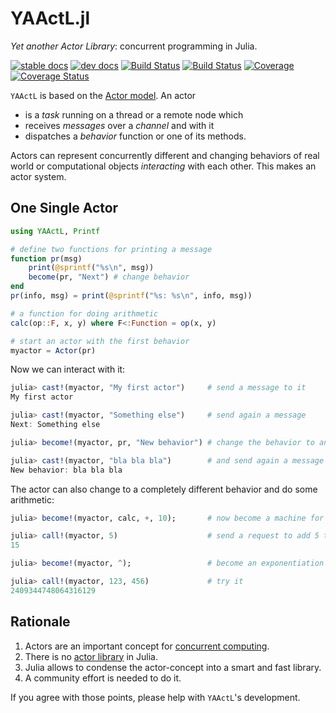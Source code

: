 # YAActL.jl

*Yet another Actor Library*: concurrent programming in Julia.

[![stable docs](https://img.shields.io/badge/docs-stable-blue.svg)](https://juliaactors.github.io/YAActL.jl/stable/)
[![dev docs](https://img.shields.io/badge/docs-dev-blue.svg)](https://juliaactors.github.io/YAActL.jl/dev)
[![Build Status](https://travis-ci.com/pbayer/YAActL.jl.svg?branch=master)](https://travis-ci.com/pbayer/YAActL.jl)
[![Build Status](https://ci.appveyor.com/api/projects/status/github/pbayer/YAActL.jl?svg=true)](https://ci.appveyor.com/project/pbayer/YAActL-jl)
[![Coverage](https://codecov.io/gh/pbayer/YAActL.jl/branch/master/graph/badge.svg)](https://codecov.io/gh/pbayer/YAActL.jl)
[![Coverage Status](https://coveralls.io/repos/github/pbayer/YAActL.jl/badge.svg?branch=master)](https://coveralls.io/github/pbayer/YAActL.jl?branch=master)

`YAActL` is based on the [Actor model](https://en.wikipedia.org/wiki/Actor_model). An actor

- is a *task* running on a thread or a remote node which
- receives *messages* over a *channel* and with it
- dispatches a *behavior* function or one of its methods.

Actors can represent concurrently different and changing behaviors of real world or computational objects *interacting* with each other. This makes an actor system.

## One Single Actor

```julia
using YAActL, Printf

# define two functions for printing a message
function pr(msg)
    print(@sprintf("%s\n", msg))
    become(pr, "Next") # change behavior
end
pr(info, msg) = print(@sprintf("%s: %s\n", info, msg))

# a function for doing arithmetic
calc(op::F, x, y) where F<:Function = op(x, y)

# start an actor with the first behavior
myactor = Actor(pr)
```

Now we can interact with it:

```julia
julia> cast!(myactor, "My first actor")     # send a message to it
My first actor

julia> cast!(myactor, "Something else")     # send again a message
Next: Something else

julia> become!(myactor, pr, "New behavior") # change the behavior to another one

julia> cast!(myactor, "bla bla bla")        # and send again a message
New behavior: bla bla bla
```

The actor can also change to a completely different behavior and do some arithmetic:

```julia
julia> become!(myactor, calc, +, 10);       # now become a machine for adding to 10

julia> call!(myactor, 5)                    # send a request to add 5 to it and to return the result
15

julia> become!(myactor, ^);                 # become an exponentiation machine

julia> call!(myactor, 123, 456)             # try it
2409344748064316129
```

## Rationale

1. Actors are an important concept for [concurrent computing](https://en.wikipedia.org/wiki/Concurrent_computing).
2. There is no [actor library](https://en.wikipedia.org/wiki/Actor_model#Actor_libraries_and_frameworks) in Julia. 
3. Julia allows to condense the actor-concept into a  smart and fast library.
4. A community effort is needed to do it.

If you agree with those points, please help with  `YAActL`'s development.
